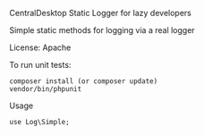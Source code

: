 CentralDesktop Static Logger for lazy developers

Simple static methods for logging via a real logger

License:  Apache

To run unit tests:

	composer install (or composer update)
	vendor/bin/phpunit


Usage

	use Log\Simple;



